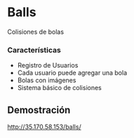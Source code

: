 # Balls
Colisiones de bolas

### Características

* Registro de Usuarios
* Cada usuario puede agregar una bola
* Bolas con imágenes
* Sistema básico de colisiones

## Demostración
http://35.170.58.153/balls/
